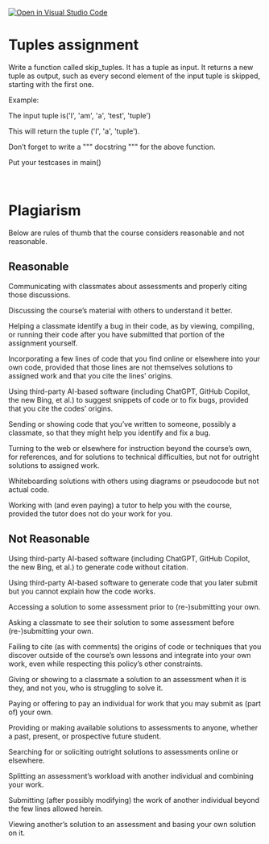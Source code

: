 [![Open in Visual Studio Code](https://classroom.github.com/assets/open-in-vscode-718a45dd9cf7e7f842a935f5ebbe5719a5e09af4491e668f4dbf3b35d5cca122.svg)](https://classroom.github.com/online_ide?assignment_repo_id=13106760&assignment_repo_type=AssignmentRepo)
# Tuples assignment

Write a function called skip_tuples.
It has a tuple as input. 
It returns a new tuple as output, 
such as every second element of the input tuple is skipped, 
starting with the first one. 

Example:

The input tuple is('I', 'am', 'a', 'test', 'tuple')

This will return the tuple ('I', 'a', 'tuple').

Don’t forget to write a 
"""
docstring
"""
for the above function.

Put your testcases in main()



</br>



# Plagiarism 

Below are rules of thumb that the course considers reasonable and not reasonable. 

  

## Reasonable 

Communicating with classmates about assessments and properly citing those discussions. 

Discussing the course’s material with others to understand it better. 

Helping a classmate identify a bug in their code, as by viewing, compiling, or running their code after you have submitted that portion of the assignment yourself. 

Incorporating a few lines of code that you find online or elsewhere into your own code, provided that those lines are not themselves solutions to assigned work and that you cite the lines’ origins. 

Using third-party AI-based software (including ChatGPT, GitHub Copilot, the new Bing, et al.) to suggest snippets of code or to fix bugs, provided that you cite the codes’ origins. 

Sending or showing code that you’ve written to someone, possibly a classmate, so that they might help you identify and fix a bug. 

Turning to the web or elsewhere for instruction beyond the course’s own, for references, and for solutions to technical difficulties, but not for outright solutions to assigned work. 

Whiteboarding solutions with others using diagrams or pseudocode but not actual code. 

Working with (and even paying) a tutor to help you with the course, provided the tutor does not do your work for you. 




## Not Reasonable 

Using third-party AI-based software (including ChatGPT, GitHub Copilot, the new Bing, et al.) to generate code without citation. 

Using third-party AI-based software to generate code that you later submit but you cannot explain how the code works. 

Accessing a solution to some assessment prior to (re-)submitting your own. 

Asking a classmate to see their solution to some assessment before (re-)submitting your own. 

Failing to cite (as with comments) the origins of code or techniques that you discover outside of the course’s own lessons and integrate into your own work, even while respecting this policy’s other constraints. 

Giving or showing to a classmate a solution to an assessment when it is they, and not you, who is struggling to solve it. 

Paying or offering to pay an individual for work that you may submit as (part of) your own. 

Providing or making available solutions to assessments to anyone, whether a past, present, or prospective future student. 

Searching for or soliciting outright solutions to assessments online or elsewhere. 

Splitting an assessment’s workload with another individual and combining your work. 

Submitting (after possibly modifying) the work of another individual beyond the few lines allowed herein. 

Viewing another’s solution to an assessment and basing your own solution on it. 
